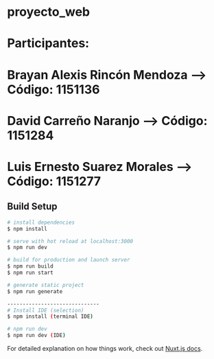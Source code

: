 # proyecto_web
# Participantes: 
# Brayan Alexis Rincón Mendoza --> Código: 1151136
# David Carreño Naranjo --> Código: 1151284
# Luis Ernesto Suarez Morales --> Código: 1151277
## Build Setup

```bash
# install dependencies
$ npm install

# serve with hot reload at localhost:3000
$ npm run dev

# build for production and launch server
$ npm run build
$ npm run start

# generate static project
$ npm run generate

------------------------------
# Install IDE (selection)
$ npm install (terminal IDE)

# npm run dev 
$ npm run dev (IDE)

```

For detailed explanation on how things work, check out [Nuxt.js docs](https://nuxtjs.org).
